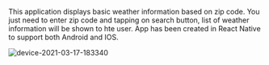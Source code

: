 This application displays basic weather information based on zip code. You just need to enter zip code and tapping on search button, list of weather information will be shown to hte user.
App has been created in React Native to support both Android and IOS.

![device-2021-03-17-183340](https://user-images.githubusercontent.com/12195751/111474819-74b4b500-8752-11eb-9ac1-98e092c48c1b.png)

